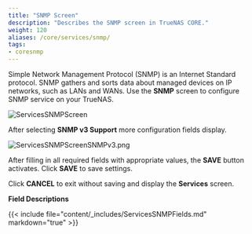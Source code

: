```yaml
---
title: "SNMP Screen"
description: "Describes the SNMP screen in TrueNAS CORE."
weight: 120
aliases: /core/services/snmp/
tags:
- coresnmp
---
```


Simple Network Management Protocol (SNMP) is an Internet Standard protocol. SNMP gathers and sorts data about managed devices on IP networks, such as LANs and WANs. Use the **SNMP** screen to configure SNMP service on your TrueNAS.

![ServicesSNMPScreen](/images/CORE/Services/ServicesSNMPScreen.png "SNMP Service Options")

After selecting **SNMP v3 Support** more configuration fields display.

![ServicesSNMPScreenSNMPv3.png](/images/CORE/Services/ServicesSNMPScreenSNMPv3.png "SNMP Screen SNMPv3")

After filling in all required fields with appropriate values, the **SAVE** button activates. Click **SAVE** to save settings. 

Click **CANCEL** to exit without saving and display the **Services** screen.

**Field Descriptions**

{{< include file="content/_includes/ServicesSNMPFields.md" markdown="true" >}}
